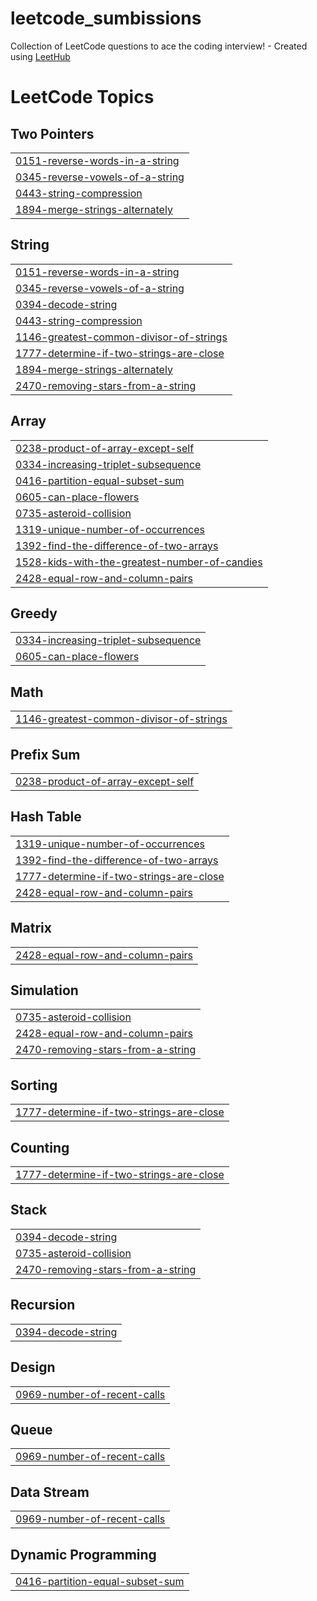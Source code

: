 # leetcode_sumbissions
Collection of LeetCode questions to ace the coding interview! - Created using [LeetHub](https://github.com/QasimWani/LeetHub)

<!---LeetCode Topics Start-->
# LeetCode Topics
## Two Pointers
|  |
| ------- |
| [0151-reverse-words-in-a-string](https://github.com/m-jewel/leetcode_sumbissions/tree/master/0151-reverse-words-in-a-string) |
| [0345-reverse-vowels-of-a-string](https://github.com/m-jewel/leetcode_sumbissions/tree/master/0345-reverse-vowels-of-a-string) |
| [0443-string-compression](https://github.com/m-jewel/leetcode_sumbissions/tree/master/0443-string-compression) |
| [1894-merge-strings-alternately](https://github.com/m-jewel/leetcode_sumbissions/tree/master/1894-merge-strings-alternately) |
## String
|  |
| ------- |
| [0151-reverse-words-in-a-string](https://github.com/m-jewel/leetcode_sumbissions/tree/master/0151-reverse-words-in-a-string) |
| [0345-reverse-vowels-of-a-string](https://github.com/m-jewel/leetcode_sumbissions/tree/master/0345-reverse-vowels-of-a-string) |
| [0394-decode-string](https://github.com/m-jewel/leetcode_sumbissions/tree/master/0394-decode-string) |
| [0443-string-compression](https://github.com/m-jewel/leetcode_sumbissions/tree/master/0443-string-compression) |
| [1146-greatest-common-divisor-of-strings](https://github.com/m-jewel/leetcode_sumbissions/tree/master/1146-greatest-common-divisor-of-strings) |
| [1777-determine-if-two-strings-are-close](https://github.com/m-jewel/leetcode_sumbissions/tree/master/1777-determine-if-two-strings-are-close) |
| [1894-merge-strings-alternately](https://github.com/m-jewel/leetcode_sumbissions/tree/master/1894-merge-strings-alternately) |
| [2470-removing-stars-from-a-string](https://github.com/m-jewel/leetcode_sumbissions/tree/master/2470-removing-stars-from-a-string) |
## Array
|  |
| ------- |
| [0238-product-of-array-except-self](https://github.com/m-jewel/leetcode_sumbissions/tree/master/0238-product-of-array-except-self) |
| [0334-increasing-triplet-subsequence](https://github.com/m-jewel/leetcode_sumbissions/tree/master/0334-increasing-triplet-subsequence) |
| [0416-partition-equal-subset-sum](https://github.com/m-jewel/leetcode_sumbissions/tree/master/0416-partition-equal-subset-sum) |
| [0605-can-place-flowers](https://github.com/m-jewel/leetcode_sumbissions/tree/master/0605-can-place-flowers) |
| [0735-asteroid-collision](https://github.com/m-jewel/leetcode_sumbissions/tree/master/0735-asteroid-collision) |
| [1319-unique-number-of-occurrences](https://github.com/m-jewel/leetcode_sumbissions/tree/master/1319-unique-number-of-occurrences) |
| [1392-find-the-difference-of-two-arrays](https://github.com/m-jewel/leetcode_sumbissions/tree/master/1392-find-the-difference-of-two-arrays) |
| [1528-kids-with-the-greatest-number-of-candies](https://github.com/m-jewel/leetcode_sumbissions/tree/master/1528-kids-with-the-greatest-number-of-candies) |
| [2428-equal-row-and-column-pairs](https://github.com/m-jewel/leetcode_sumbissions/tree/master/2428-equal-row-and-column-pairs) |
## Greedy
|  |
| ------- |
| [0334-increasing-triplet-subsequence](https://github.com/m-jewel/leetcode_sumbissions/tree/master/0334-increasing-triplet-subsequence) |
| [0605-can-place-flowers](https://github.com/m-jewel/leetcode_sumbissions/tree/master/0605-can-place-flowers) |
## Math
|  |
| ------- |
| [1146-greatest-common-divisor-of-strings](https://github.com/m-jewel/leetcode_sumbissions/tree/master/1146-greatest-common-divisor-of-strings) |
## Prefix Sum
|  |
| ------- |
| [0238-product-of-array-except-self](https://github.com/m-jewel/leetcode_sumbissions/tree/master/0238-product-of-array-except-self) |
## Hash Table
|  |
| ------- |
| [1319-unique-number-of-occurrences](https://github.com/m-jewel/leetcode_sumbissions/tree/master/1319-unique-number-of-occurrences) |
| [1392-find-the-difference-of-two-arrays](https://github.com/m-jewel/leetcode_sumbissions/tree/master/1392-find-the-difference-of-two-arrays) |
| [1777-determine-if-two-strings-are-close](https://github.com/m-jewel/leetcode_sumbissions/tree/master/1777-determine-if-two-strings-are-close) |
| [2428-equal-row-and-column-pairs](https://github.com/m-jewel/leetcode_sumbissions/tree/master/2428-equal-row-and-column-pairs) |
## Matrix
|  |
| ------- |
| [2428-equal-row-and-column-pairs](https://github.com/m-jewel/leetcode_sumbissions/tree/master/2428-equal-row-and-column-pairs) |
## Simulation
|  |
| ------- |
| [0735-asteroid-collision](https://github.com/m-jewel/leetcode_sumbissions/tree/master/0735-asteroid-collision) |
| [2428-equal-row-and-column-pairs](https://github.com/m-jewel/leetcode_sumbissions/tree/master/2428-equal-row-and-column-pairs) |
| [2470-removing-stars-from-a-string](https://github.com/m-jewel/leetcode_sumbissions/tree/master/2470-removing-stars-from-a-string) |
## Sorting
|  |
| ------- |
| [1777-determine-if-two-strings-are-close](https://github.com/m-jewel/leetcode_sumbissions/tree/master/1777-determine-if-two-strings-are-close) |
## Counting
|  |
| ------- |
| [1777-determine-if-two-strings-are-close](https://github.com/m-jewel/leetcode_sumbissions/tree/master/1777-determine-if-two-strings-are-close) |
## Stack
|  |
| ------- |
| [0394-decode-string](https://github.com/m-jewel/leetcode_sumbissions/tree/master/0394-decode-string) |
| [0735-asteroid-collision](https://github.com/m-jewel/leetcode_sumbissions/tree/master/0735-asteroid-collision) |
| [2470-removing-stars-from-a-string](https://github.com/m-jewel/leetcode_sumbissions/tree/master/2470-removing-stars-from-a-string) |
## Recursion
|  |
| ------- |
| [0394-decode-string](https://github.com/m-jewel/leetcode_sumbissions/tree/master/0394-decode-string) |
## Design
|  |
| ------- |
| [0969-number-of-recent-calls](https://github.com/m-jewel/leetcode_sumbissions/tree/master/0969-number-of-recent-calls) |
## Queue
|  |
| ------- |
| [0969-number-of-recent-calls](https://github.com/m-jewel/leetcode_sumbissions/tree/master/0969-number-of-recent-calls) |
## Data Stream
|  |
| ------- |
| [0969-number-of-recent-calls](https://github.com/m-jewel/leetcode_sumbissions/tree/master/0969-number-of-recent-calls) |
## Dynamic Programming
|  |
| ------- |
| [0416-partition-equal-subset-sum](https://github.com/m-jewel/leetcode_sumbissions/tree/master/0416-partition-equal-subset-sum) |
<!---LeetCode Topics End-->